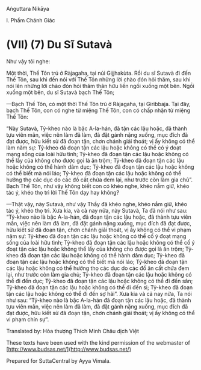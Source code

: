 Aṅguttara Nikāya

I. Phẩm Chánh Giác

# (VII) (7) Du Sĩ Sutavà

Như vậy tôi nghe:

Một thời, Thế Tôn trú ở Ràjagaha, tại núi Gijjhakùta. Rồi du sĩ Sutavà đi đến Thế Tôn, sau khi đến nói với Thế Tôn những lời chào đón hỏi thăm, sau khi nói lên những lời chào đón hỏi thăm thân hữu liền ngồi xuống một bên. Ngồi xuống một bên, du sĩ Sutavà bạch Thế Tôn;

—Bạch Thế Tôn, có một thời Thế Tôn trú ở Ràjagaha, tại Giribbaja. Tại đây, bạch Thế Tôn, con có nghe từ miệng Thế Tôn, con có chấp nhận từ miệng Thế Tôn:

“Này Sutavà, Tỷ-kheo nào là bậc A-la-hán, đã tận các lậu hoặc, đã thành tựu viên mãn, việc nên làm đã làm, đã đặt gánh nặng xuống, mục đích đã đạt được, hữu kiết sử đã đoạn tận, chơn chánh giải thoát; vị ấy không có thể làm năm sự: Tỷ-kheo đã đoạn tận các lậu hoặc không có thể có ý đoạt mạng sống của loài hữu tình; Tỷ-kheo đã đoạn tận các lậu hoặc không có thể lấy của không cho được gọi là ăn trộm; Tỷ-kheo đã đoạn tận các lậu hoặc không có thể hành dâm dục; Tỷ-kheo đã đoạn tận các lậu hoặc không có thể biết mà nói láo; Tỷ-kheo đã đoạn tận các lậu hoặc không có thể hưởng thọ các dục do các đồ cất chứa đem lại, như trước còn làm gia chủ”. Bạch Thế Tôn, như vậy không biết con có khéo nghe, khéo nắm giữ, khéo tác ý, khéo thọ trì lời Thế Tôn dạy hay không?

—Thật vậy, này Sutavà, như vậy Thầy đã khéo nghe, khéo nắm giữ, khéo tác ý, khéo thọ trì. Xưa kia, và cả nay nữa, này Sutavà, Ta đã nói như sau: “Tỷ-kheo nào là bậc A-la-hán, đã đoạn tận các lậu hoặc, đã thành tựu viên mãn, việc nên làm đã làm, đã đặt gánh nặng xuống, mục đích đã đạt được, hữu kiết sử đã đoạn tận, chơn chánh giải thoát, vị ấy không có thể vi phạm năm sự: Tỷ-kheo đã đoạn tận các lậu hoặc không có thể cố ý đoạt mạng sống của loài hữu tình; Tỷ-kheo đã đoạn tận các lậu hoặc không có thể cố ý đoạt tận các lậu hoặc không thể lấy của không cho được gọi là ăn trộm; Tỷ-kheo đã đoạn tận các lậu hoặc không có thể hành dâm dục; Tỷ-kheo đã đoạn tận các lậu hoặc không có thể biết mà nói láo; Tỷ-kheo đã đoạn tận các lậu hoặc không có thể hưởng thọ các dục do các đồ ăn cất chứa đem lại, như trước còn làm gia chủ; Tỷ-kheo đã đoạn tận các lậu hoặc không có thể đi đến dục; Tỷ-kheo đã đoạn tận các lậu hoặc không có thể đi đến sân; Tỷ-kheo đã đoạn tận các lậu hoặc không có thể đi đến si; Tỷ-kheo đã đoạn tận các lậu hoặc không có thể đi đến sợ hãi”. Xưa kia và cả nay nữa, Ta nói như sau: “Tỷ-kheo nào là bậc A-la-hán đã đoạn tận các lậu hoặc, đã thành tựu viên mãn, việc nên làm đã làm, đã đặt gánh nặng xuống, mục đích đã đạt được, hữu kiết sử đã đoạn tận, chơn chánh giải thoát; vị ấy không có thể vi phạm chín sự”.

Translated by: Hòa thượng Thích Minh Châu dịch Việt

These texts have been used with the kind permission of the webmaster of [http://www.budsas.net/](http://www.budsas.net/)

Prepared for SuttaCentral by Ayya Vimala.